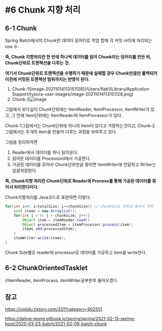 # #6 Chunk 지향 처리



## 6-1  Chunk

Spring Batch에서의 Chunk란 데이터 덩어리로 작업 할때 각 커밋 사이에 처리되는 row 수.

**즉, Chunk 지향처리란 한 번에 하나씩 데이터를 읽어 Chunk라는 덩어리를 만든 뒤, Chunk단위로 트랜잭션을 다루는 것.**

**여기서 Chunk단위로 트랜잭션을 수행하기 때문에 실패할 경우 Chunk만큼만 롤백되어 이전에 커밋된 트랜잭션 범위까지는 반영이 된다.**

1. Chunk-1![image-20211014113151128](/Users/flab1/Library/Application Support/typora-user-images/image-20211014113151128.png)
2. Chunk-2![image](https://user-images.githubusercontent.com/57162257/137240567-e37f9dd4-e568-414b-9c05-16aa302b20f5.png)

그림에서 보다싶이 Chunk단위에는 ItemReader, ItemProcessor, ItemWriter가 있고, 그 안에 Item단위에는 ItemReader와 ItemProcessor가 있다.

Chunk-1그림에서는 Chunk단위에 하나의 Item이 있다고 가정하는것이고, Chunk-2그림에서는 두개의 item을 만들어 다루는 과정을 보여주고 있다.

그림을 정리하자면

1.  Reader에서 데이터를 하나 읽어온다.
2. 읽어온 데이터를 Processord에서 가공한다.
3. 가공된 데이터를 모아서 Chunk단위만큼 쌓이면 ItemWriter에 전달하고 Writer는 일괄저장된다.

**즉, Chunk지향 처리란 Chunk단위로 Reader와 Process를 통해 가공된 데이터를 묶어서 처리한다이다.**

Chunk지향처리를 Java코드로 표현하면 이렇다.

```java
for(int i=0; i<totalSize; i+=chunkSize){ // chunkSize 단위로 묶어서 처리
    List items = new Arraylist();
    for(int j = 0; j < chunkSize; j++){
        Object item = itemReader.read()
        Object processedItem = itemProcessor.process(item);
        items.add(processedItem);
    }
    itemWriter.write(items);
}

```

Chunk Size별로 reader와 processor로 데이터를 가공하고 item을 write한다.



## 6-2 ChunkOrientedTasklet

//itemReader, itemProcess, itemWriter공부한후 돌아오겠다



## 참고

https://jojoldu.tistory.com/331?category=902551

https://dahye-jeong.gitbook.io/spring/spring/2021-02-15-spring-boot/2020-03-23-batch/2021-02-09-batch-chunk